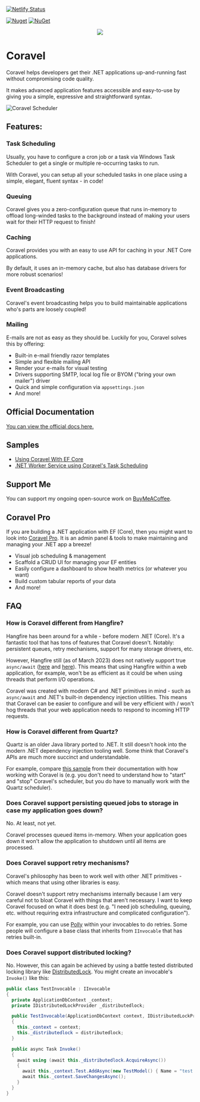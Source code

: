 [![Netlify Status](https://api.netlify.com/api/v1/badges/5f511f8d-d256-4e4f-a21f-b7a444b4d4f9/deploy-status)](https://app.netlify.com/sites/coravel-docs/deploys)

[![Nuget](https://img.shields.io/nuget/v/Coravel.svg)](https://www.nuget.org/packages/Coravel)
[![NuGet](https://img.shields.io/nuget/dt/Coravel.svg)](https://www.nuget.org/packages/Coravel)


<div align="center">
  <img src="./img/logo.png" style="max-width:200px" />
</div>

# Coravel

Coravel helps developers get their .NET applications up-and-running fast without compromising code quality. 

It makes advanced application features accessible and easy-to-use by giving you a simple, expressive and straightforward syntax.

![Coravel Scheduler](./img/scheduledailyreport.png)

## Features:

### Task Scheduling

Usually, you have to configure a cron job or a task via Windows Task Scheduler to get a single or multiple re-occurring tasks to run.

With Coravel, you can setup all your scheduled tasks in one place using a simple, elegant, fluent syntax - in code!

### Queuing

Coravel gives you a zero-configuration queue that runs in-memory to offload long-winded tasks to the background instead of making your users wait for their HTTP request to finish!

### Caching

Coravel provides you with an easy to use API for caching in your .NET Core applications.

By default, it uses an in-memory cache, but also has database drivers for more robust scenarios!

### Event Broadcasting

Coravel's event broadcasting helps you to build maintainable applications who's parts are loosely coupled!

### Mailing

E-mails are not as easy as they should be. Luckily for you, Coravel solves this by offering:

- Built-in e-mail friendly razor templates
- Simple and flexible mailing API
- Render your e-mails for visual testing
- Drivers supporting SMTP, local log file or BYOM ("bring your own mailer") driver
- Quick and simple configuration via `appsettings.json`
- And more!

## Official Documentation

[You can view the official docs here.](https://docs.coravel.net/Installation/)

## Samples

- [Using Coravel With EF Core](https://github.com/jamesmh/coravel/tree/master/Samples/EFCoreSample)
- [.NET Worker Service using Coravel's Task Scheduling](https://github.com/jamesmh/coravel/tree/master/Samples/WorkerServiceScheduler)

## Support Me

You can support my ongoing open-source work on [BuyMeACoffee](https://www.buymeacoffee.com/gIPOyBD5N).

## Coravel Pro

If you are building a .NET application with EF (Core), then you might want to look into [Coravel Pro](https://www.pro.coravel.net/). It is an admin panel & tools to make maintaining and managing your .NET app a breeze!

- Visual job scheduling & management
- Scaffold a CRUD UI for managing your EF entities
- Easily configure a dashboard to show health metrics (or whatever you want)
- Build custom tabular reports of your data
- And more!

## FAQ

### How is Coravel different from Hangfire?

Hangfire has been around for a while - before modern .NET (Core). It's a fantastic tool that has tons of features that Coravel doesn't. Notably: persistent queues, retry mechanisms, support for many storage drivers, etc.

However, Hangfire still (as of March 2023) does not natively support true `async/await` ([here](https://github.com/HangfireIO/Hangfire/issues/1658) and [here](https://github.com/HangfireIO/Hangfire/issues/401)). This means that using Hangfire within a web application, for example, won't be as efficient as it could be when using threads that perform I/O operations.

Coravel was created with modern C# and .NET primitives in mind - such as `async/await` and .NET's built-in dependency injection utilities. This means that Coravel can be easier to configure and will be very efficient with / won't hog threads that your web application needs to respond to incoming HTTP requests.

### How is Coravel different from Quartz?

Quartz is an older Java library ported to .NET. It still doesn't hook into the modern .NET dependency injection tooling well. Some think that Coravel's APIs are much more succinct and understandable.

For example, compare [this sample](https://www.quartz-scheduler.net/documentation/quartz-3.x/quick-start.html#starting-a-sample-application) from their documentation with how working with Coravel is (e.g. you don't need to understand how to "start" and "stop" Coravel's scheduler, but you do have to manually work with the Quartz scheduler).

### Does Coravel support persisting queued jobs to storage in case my application goes down?

No. At least, not yet. 

Coravel processes queued items in-memory. When your application goes down it won't allow the application to shutdown until all items are processed.

### Does Coravel support retry mechanisms?

Coravel's philosophy has been to work well with other .NET primitives - which means that using other libraries is easy. 

Coravel doesn't support retry mechanisms internally because I am very careful not to bloat Coravel with things that aren't necessary. I want to keep Coravel focused on what it does best (e.g. "I need job scheduling, queuing, etc. without requiring extra infrastructure and complicated configuration").

For example, you can use [Polly](https://github.com/App-vNext/Polly) within your invocables to do retries. Some people will configure a base class that inherits from `IInvocable` that has retries built-in. 

### Does Coravel support distributed locking?

No. However, this can again be achieved by using a battle tested distributed locking library like [DistributedLock](https://github.com/madelson/DistributedLock). You might create an invocable's `Invoke()` like this:

```csharp
public class TestInvocable : IInvocable
{
  private ApplicationDbContext _context;
  private IDistributedLockProvider _distributedlock;

  public TestInvocable(ApplicationDbContext context, IDistributedLockProvider distributedlock)
  {
    this._context = context;
    this._distributedlock = distributedlock;
  }

  public async Task Invoke()
  {
    await using (await this._distributedlock.AcquireAsync())
    {
      await this._context.Test.AddAsync(new TestModel() { Name = "test name" });
      await this._context.SaveChangesAsync();
    }
  }
}
```
